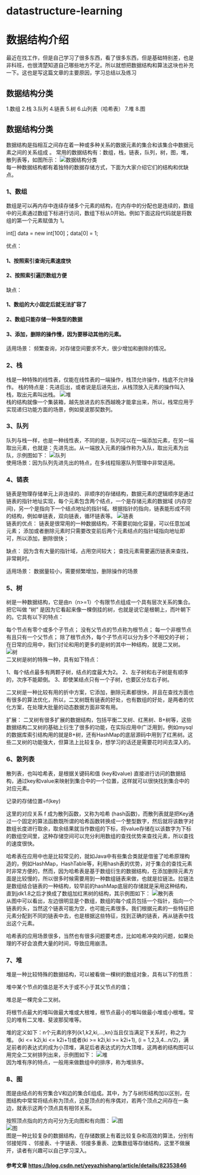 # datastructure-learning
# 数据结构介绍

最近在找工作，但是自己学习了很多东西，看了很多东西，但是基础特别差，也是非科班，也很清楚知道自己哪些地方不足。所以就想把数据结构和算法这块也补充一下。这也是写这篇文章的主要原因，学习总结以及练习

## 数据结构分类
 
 1.数组
 2.栈
 3.队列
 4.链表
 5.树
 6.山列表（哈希表）
 7.堆
 8.图



## 数据结构分类

数据结构是指相互之间存在着一种或多种关系的数据元素的集合和该集合中数据元素之间的关系组成 。 
常用的数据结构有：数组，栈，链表，队列，树，图，堆，散列表等，如图所示：
![数据结构分类](https://github.com/licslan/datastructure-learning/raw/master/dataimages/数据结构分类.png)<br> 
每一种数据结构都有着独特的数据存储方式，下面为大家介绍它们的结构和优缺点。

### 1、数组
数组是可以再内存中连续存储多个元素的结构，在内存中的分配也是连续的，数组中的元素通过数组下标进行访问，数组下标从0开始。例如下面这段代码就是将数组的第一个元素赋值为 1。

int[] data = new int[100]；data[0]  = 1;

优点： 
#### 1、按照索引查询元素速度快 
#### 2、按照索引遍历数组方便

缺点： 
#### 1、数组的大小固定后就无法扩容了 
#### 2、数组只能存储一种类型的数据 
#### 3、添加，删除的操作慢，因为要移动其他的元素。

适用场景： 
频繁查询，对存储空间要求不大，很少增加和删除的情况。


### 2、栈
栈是一种特殊的线性表，仅能在线性表的一端操作，栈顶允许操作，栈底不允许操作。 栈的特点是：先进后出，或者说是后进先出，从栈顶放入元素的操作叫入栈，取出元素叫出栈。
![堆](https://github.com/licslan/datastructure-learning/raw/master/dataimages/栈.jpg)<br> 
栈的结构就像一个集装箱，越先放进去的东西越晚才能拿出来，所以，栈常应用于实现递归功能方面的场景，例如斐波那契数列。

### 3、队列
队列与栈一样，也是一种线性表，不同的是，队列可以在一端添加元素，在另一端取出元素，也就是：先进先出。从一端放入元素的操作称为入队，取出元素为出队，示例图如下：
![队列](https://github.com/licslan/datastructure-learning/raw/master/dataimages/队列.png)<br> 
使用场景：因为队列先进先出的特点，在多线程阻塞队列管理中非常适用。



### 4、链表
链表是物理存储单元上非连续的、非顺序的存储结构，数据元素的逻辑顺序是通过链表的指针地址实现，每个元素包含两个结点，一个是存储元素的数据域 (内存空间)，另一个是指向下一个结点地址的指针域。根据指针的指向，链表能形成不同的结构，例如单链表，双向链表，循环链表等。 
![链表](https://github.com/licslan/datastructure-learning/raw/master/dataimages/链表.png)<br> 
链表的优点： 
链表是很常用的一种数据结构，不需要初始化容量，可以任意加减元素； 
添加或者删除元素时只需要改变前后两个元素结点的指针域指向地址即可，所以添加，删除很快；

缺点： 
因为含有大量的指针域，占用空间较大； 
查找元素需要遍历链表来查找，非常耗时。

适用场景： 
数据量较小，需要频繁增加，删除操作的场景


### 5、树
树是一种数据结构，它是由n（n>=1）个有限节点组成一个具有层次关系的集合。把它叫做 “树” 是因为它看起来像一棵倒挂的树，也就是说它是根朝上，而叶朝下的。它具有以下的特点：

每个节点有零个或多个子节点；
没有父节点的节点称为根节点；
每一个非根节点有且只有一个父节点；
除了根节点外，每个子节点可以分为多个不相交的子树；
在日常的应用中，我们讨论和用的更多的是树的其中一种结构，就是二叉树。
![树](https://github.com/licslan/datastructure-learning/raw/master/dataimages/树.png)<br> 
 二叉树是树的特殊一种，具有如下特点：

1、每个结点最多有两颗子树，结点的度最大为2。 
2、左子树和右子树是有顺序的，次序不能颠倒。 
3、即使某结点只有一个子树，也要区分左右子树。

二叉树是一种比较有用的折中方案，它添加，删除元素都很快，并且在查找方面也有很多的算法优化，所以，二叉树既有链表的好处，也有数组的好处，是两者的优化方案，在处理大批量的动态数据方面非常有用。

扩展： 
二叉树有很多扩展的数据结构，包括平衡二叉树、红黑树、B+树等，这些数据结构二叉树的基础上衍生了很多的功能，在实际应用中广泛用到，例如mysql的数据库索引结构用的就是B+树，还有HashMap的底层源码中用到了红黑树。这些二叉树的功能强大，但算法上比较复杂，想学习的话还是需要花时间去深入的。


### 6、散列表
散列表，也叫哈希表，是根据关键码和值 (key和value) 直接进行访问的数据结构，通过key和value来映射到集合中的一个位置，这样就可以很快找到集合中的对应元素。

记录的存储位置=f(key)

这里的对应关系 f 成为散列函数，又称为哈希 (hash函数)，而散列表就是把Key通过一个固定的算法函数既所谓的哈希函数转换成一个整型数字，然后就将该数字对数组长度进行取余，取余结果就当作数组的下标，将value存储在以该数字为下标的数组空间里，这种存储空间可以充分利用数组的查找优势来查找元素，所以查找的速度很快。

哈希表在应用中也是比较常见的，就如Java中有些集合类就是借鉴了哈希原理构造的，例如HashMap，HashTable等，利用hash表的优势，对于集合的查找元素时非常方便的，然而，因为哈希表是基于数组衍生的数据结构，在添加删除元素方面是比较慢的，所以很多时候需要用到一种数组链表来做，也就是拉链法。拉链法是数组结合链表的一种结构，较早前的hashMap底层的存储就是采用这种结构，直到jdk1.8之后才换成了数组加红黑树的结构，其示例图如下：
![散列表](https://github.com/licslan/datastructure-learning/raw/master/dataimages/哈希表.png)<br> 
从图中可以看出，左边很明显是个数组，数组的每个成员包括一个指针，指向一个链表的头，当然这个链表可能为空，也可能元素很多。我们根据元素的一些特征把元素分配到不同的链表中去，也是根据这些特征，找到正确的链表，再从链表中找出这个元素。

哈希表的应用场景很多，当然也有很多问题要考虑，比如哈希冲突的问题，如果处理的不好会浪费大量的时间，导致应用崩溃。


### 7、堆
堆是一种比较特殊的数据结构，可以被看做一棵树的数组对象，具有以下的性质：

堆中某个节点的值总是不大于或不小于其父节点的值；

堆总是一棵完全二叉树。

将根节点最大的堆叫做最大堆或大根堆，根节点最小的堆叫做最小堆或小根堆。常见的堆有二叉堆、斐波那契堆等。

堆的定义如下：n个元素的序列{k1,k2,ki,…,kn}当且仅当满足下关系时，称之为堆。 
(ki <= k2i,ki <= k2i+1)或者(ki >= k2i,ki >= k2i+1), (i = 1,2,3,4…n/2)，满足前者的表达式的成为小顶堆，满足后者表达式的为大顶堆，这两者的结构图可以用完全二叉树排列出来，示例图如下：
![堆](https://github.com/licslan/datastructure-learning/raw/master/dataimages/堆.png)<br>
因为堆有序的特点，一般用来做数组中的排序，称为堆排序。


### 8、图
图是由结点的有穷集合V和边的集合E组成。其中，为了与树形结构加以区别，在图结构中常常将结点称为顶点，边是顶点的有序偶对，若两个顶点之间存在一条边，就表示这两个顶点具有相邻关系。

按照顶点指向的方向可分为无向图和有向图： 
![图](https://github.com/licslan/datastructure-learning/raw/master/dataimages/无向图.png)<br>
![图](https://github.com/licslan/datastructure-learning/raw/master/dataimages/有向图.png)<br>
图是一种比较复杂的数据结构，在存储数据上有着比较复杂和高效的算法，分别有邻接矩阵 、邻接表、十字链表、邻接多重表、边集数组等存储结构，这里不做展开，读者有兴趣可以自己学习深入。



#### 参考文章 https://blog.csdn.net/yeyazhishang/article/details/82353846
